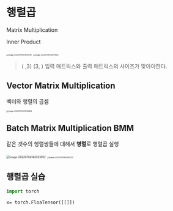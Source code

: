 # 행렬곱

Matrix Multiplication

Inner Product 

<img src="/Users/krc/Library/Application Support/typora-user-images/image-20220704131910540.png" alt="image-20220704131910540" style="zoom: 33%;" />

<img src="/Users/krc/Library/Application Support/typora-user-images/image-20220704132017665.png" alt="image-20220704132017665" style="zoom: 33%;" />

> (  ,3) (3,  )  입력 매트릭스와 출력 매트릭스의 사이즈가 맞아야한다.



## Vector Matrix Multiplication

벡터와 행렬의 곱셈

<img src="/Users/krc/Library/Application Support/typora-user-images/image-20220704141838658.png" alt="image-20220704141838658" style="zoom: 33%;" />



## Batch Matrix Multiplication  BMM

같은 갯수의 행렬쌍들에 대해서 **병렬**로 행렬곱 실행

<img src="/Users/krc/Library/Application Support/typora-user-images/image-20220704142033952.png" alt="image-20220704142033952" style="zoom:50%;" />

<img src="/Users/krc/Library/Application Support/typora-user-images/image-20220704142040530.png" alt="image-20220704142040530" style="zoom: 33%;" />

## 행렬곱 실습



~~~python
import torch
~~~

~~~
x= torch.FloaTensor([[]])
~~~





